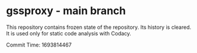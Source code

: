 # gssproxy - main branch

This repository contains frozen state of the repository.
Its history is cleared. It is used only for static code
analysis with Codacy.

Commit Time: 1693814467